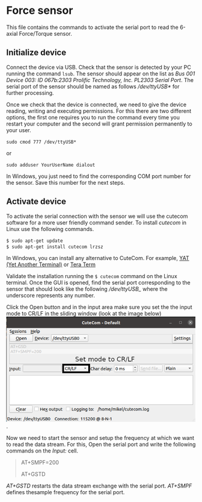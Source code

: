 # Force sensor

This file contains the commands to activate the serial port to read the 6-axial Force/Torque sensor.

## Initialize device

Connect the device via USB. Check that the sensor is detected by your PC running the command `lsub`. The sensor should appear on the list as *Bus 001 Device 003: ID 067b:2303 Prolific Technology, Inc. PL2303 Serial Port*. The serial port of the sensor should be named as follows */dev/ttyUSB\** for further processing.

Once we check that the device is connected, we need to give the device reading, writing and executing permissions. For this there are two different options, the first one requires you to run the command every time you restart your computer and the second will grant permission permanently to your user.

```
sudo cmod 777 /dev/ttyUSB*
```

or 

```
sudo adduser YourUserName dialout
```

In Windows, you just need to find the corresponding COM port number for the sensor. Save this number for the next steps.

## Activate device

To activate the serial connection with the sensor we will use the cutecom software for a more user friendly command sender. To install *cutecom* in Linux use the following commands.

```
$ sudo apt-get update
$ sudo apt-get install cutecom lrzsz
```

In Windows, you can install any alternative to CuteCom. For example, [YAT (Yet Another Terminal)](https://sourceforge.net/projects/y-a-terminal/) or [Tera Term](https://osdn.net/projects/ttssh2/)

Validate the installation running the `$ cutecom` command on the Linux terminal. Once the GUI is opened, find the serial port corresponding to the sensor that should look like the following */dev/ttyUSB_* where the underscore represents any number.

Click the Open button and in the input area make sure you set the the input mode to CR/LF in the sliding window (look at the image below) ![cutecome](../imgs/cutecom.png). 

Now we need to start the sensor and setup the frequency at which we want to read the data stream. For this, Open the serial port and write the following commands on the *Input:* cell.

> AT+SMPF=200 
> 
> AT+GSTD

*AT+GSTD* restarts the data stream exchange with the serial port. *AT+SMPF* defines thesample frequency for the serial port.